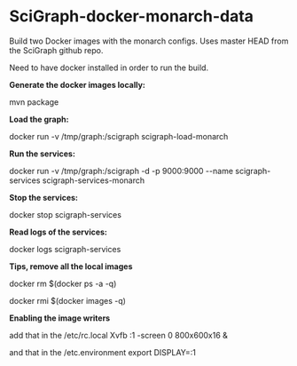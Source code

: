 # SciGraph-docker-monarch-data
Build two Docker images with the monarch configs. Uses master HEAD from the SciGraph github repo.

Need to have docker installed in order to run the build.

**Generate the docker images locally:**

mvn package


**Load the graph:**

docker run -v /tmp/graph:/scigraph scigraph-load-monarch

**Run the services:**

docker run -v /tmp/graph:/scigraph -d -p 9000:9000 --name scigraph-services scigraph-services-monarch

**Stop the services:**

docker stop scigraph-services

**Read logs of the services:**

docker logs scigraph-services

**Tips, remove all the local images**

docker rm $(docker ps -a -q)

docker rmi $(docker images -q)

**Enabling the image writers**

add that in the /etc/rc.local
Xvfb :1 -screen 0 800x600x16 &

and that in the /etc.environment
export DISPLAY=:1
